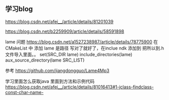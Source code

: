 ## 学习blog
https://blog.csdn.net/afei__/article/details/81201039

https://blog.csdn.net/b2259909/article/details/58591898

lame 问题
https://blog.csdn.net/a1527238987/article/details/78775900
在CMakeList 中
添加
lame 是路径 写对了就好了，在inclue ndk 添加到 把所以到.h 文件导入里面。。
set(SRC_DIR lame)
include_directories(lame)
aux_source_directory(lame SRC_LIST)

参考
https://github.com/jiangdongguo/Lame4Mp3


学习里面怎么获取java 里面到方法和示例代码
https://blog.csdn.net/afei__/article/details/81016413#1-jclass-findclass-const-char-name-
